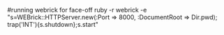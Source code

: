 #running webrick for face-off
ruby -r webrick -e "s=WEBrick::HTTPServer.new(:Port => 8000, :DocumentRoot => Dir.pwd); trap('INT'){s.shutdown};s.start"
